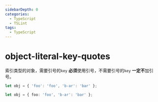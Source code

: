 ```yaml
---
sidebarDepth: 0
categories:
  - TypeScript
  - TSLint
tags:
  - TypeScript
---
```


# object-literal-key-quotes

<Badge text="HasFixer" vertical="middle" />

索引类型的对象，需要引号的`key` **必须**使用引号，不需要引号的`key` **一定不**加引号。

<div class="code-style bad">

<!-- prettier-ignore -->
```ts
let obj = { 'foo': 'foo', 'b-ar': 'bar' };
```

</div>
<div class="code-style good">

```ts
let obj = { foo: 'foo', 'b-ar': 'bar' };
```

</div>
